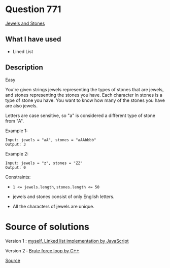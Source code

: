 # Question 771

[Jewels and Stones](https://leetcode.com/problems/jewels-and-stones/)

## What I have used

- Lined List

## Description

Easy

You're given strings jewels representing the types of stones that are jewels, and stones representing the stones you have. Each character in stones is a type of stone you have. You want to know how many of the stones you have are also jewels.

Letters are case sensitive, so "a" is considered a different type of stone from "A".

Example 1:

    Input: jewels = "aA", stones = "aAAbbbb"
    Output: 3

Example 2:

    Input: jewels = "z", stones = "ZZ"
    Output: 0

Constraints:

- `1 <= jewels.length`, `stones.length <= 50`

- jewels and stones consist of only English letters.

- All the characters of jewels are unique.

# Source of solutions

Version 1 : [myself, Linked list implementation by JavaScript](771_trial01.js)

Version 2 : [Brute force loop by C++](771_trial02.cpp)

[Source](https://leetcode.com/problems/jewels-and-stones/discuss/1158207/771-jewels-and-stones-100-faster-c/)
